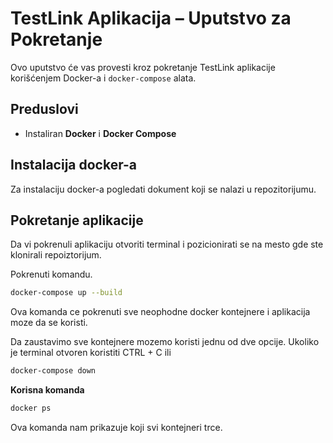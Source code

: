 # TestLink Aplikacija – Uputstvo za Pokretanje

Ovo uputstvo će vas provesti kroz pokretanje TestLink aplikacije korišćenjem Docker-a i `docker-compose` alata.

## Preduslovi

- Instaliran **Docker** i **Docker Compose**


## Instalacija docker-a
Za instalaciju docker-a pogledati dokument koji se nalazi u repozitorijumu.

## Pokretanje aplikacije
Da vi pokrenuli aplikaciju otvoriti terminal i pozicionirati se na mesto gde ste klonirali repoiztorijum.

Pokrenuti komandu.
  ```bash
  docker-compose up --build
  ```
Ova komanda ce pokrenuti sve neophodne docker kontejnere i aplikacija moze da se koristi.

Da zaustavimo sve kontejnere mozemo koristi jednu od dve opcije.
Ukoliko je terminal otvoren koristiti CTRL + C
ili
```bash
docker-compose down
```

**Korisna komanda**
```bash 
docker ps 
```
Ova komanda nam prikazuje koji svi kontejneri trce.